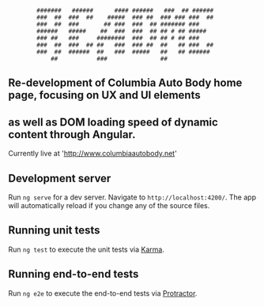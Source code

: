             #######   ######      #### ######   ###  ## ###### 
            ###  ##  ###  ##    #####  ### ##  ### ### ###  ##
            ###  ##  ###       ## ###  ###  ## ####### ###    
            ######   #####    ##  ###  ###  ## ## # ## #####  
            ### ##   ###     ########  ###  ## ## # ## ###    
            ###  ##  ###  ## ##   ###  ### ##  ##   ## ###  ##
            ###  ##  ######  ##   ###  #####   ##   ## ###### 
                ##           ###               ##            

## Re-development of Columbia Auto Body home page, focusing on UX and UI elements
## as well as DOM loading speed of dynamic content through Angular.

Currently live at 'http://www.columbiaautobody.net'

## Development server

Run `ng serve` for a dev server. Navigate to `http://localhost:4200/`. The app 
will automatically reload if you change any of the source files.

## Running unit tests

Run `ng test` to execute the unit tests via [Karma](https://karma-runner.github.io).

## Running end-to-end tests

Run `ng e2e` to execute the end-to-end tests via [Protractor](http://www.protractortest.org/).

